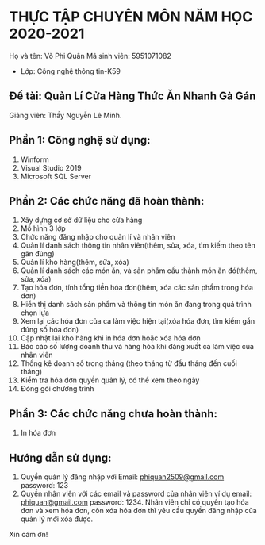 # THỰC TẬP CHUYÊN MÔN NĂM HỌC 2020-2021
Họ và tên: Võ Phi Quân
Mã sinh viên: 5951071082
     
* Lớp: Công nghệ thông tin-K59

## Đề tài: Quản Lí Cửa Hàng Thức Ăn Nhanh Gà Gán
Giảng viên: Thầy Nguyễn Lê Minh. 

## Phần 1: Công nghệ sử dụng:
1. Winform
2. Visual Studio 2019
3. Microsoft SQL Server

## Phần 2: Các chức năng đã hoàn thành:
1. Xây dựng cơ sở dữ liệu cho cửa hàng
2. Mô hình 3 lớp 
3. Chức năng đăng nhập cho quản lí và nhân viên
4. Quản lí danh sách thông tin nhân viên(thêm, sửa, xóa, tìm kiếm theo tên gân đúng)
5. Quản lí kho hàng(thêm, sửa, xóa)
6. Quản lí danh sách các món ăn, và sản phẩm cấu thành món ăn đó(thêm, sửa, xóa)
7. Tạo hóa đơn, tính tổng tiền hóa đơn(thêm, xóa các sản phẩm trong hóa đơn)
8. Hiển thị danh sách sản phẩm và thông tin món ăn đang trong quá trình chọn lựa
9. Xem lại các hóa đơn của ca làm việc hiện tại(xóa hóa đơn, tìm kiếm gần đúng số hóa đơn)
10. Cập nhật lại kho hàng khi in hóa đơn hoặc xóa hóa đơn
11. Báo cáo số lượng doanh thu và hàng hóa khi đăng xuất ca làm việc của nhân viên
12. Thống kê doanh số trong tháng (theo tháng từ đầu tháng đến cuối tháng)
13. Kiểm tra hóa đơn quyền quản lý, có thể xem theo ngày
14. Đóng gói chương trình

## Phần 3: Các chức năng chưa hoàn thành:
1. In hóa đơn

## Hướng dẫn sử dụng:
1. Quyền quản lý đăng nhập với Email: phiquan2509@gmail.com password: 123 
2. Quyền nhân viên với các email và password của nhân viên ví dụ email: phiquan@gmail.com  password: 1234. Nhân viên chỉ có quyền tạo hóa đơn và xem hóa đơn, còn xóa hóa đơn thì yêu cầu quyền đăng nhập của quản lý mới xóa được.

Xin cám ơn!
